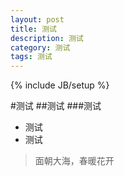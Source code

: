 ```yaml
---
layout: post
title: 测试
description: 测试
category: 测试
tags: 测试
---
```

{% include JB/setup %}

#测试
##测试
###测试
- 测试
- 测试
>面朝大海，春暖花开


